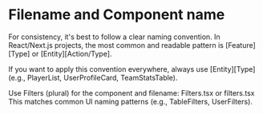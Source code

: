# Filename and Component name

For consistency, it's best to follow a clear naming convention. In React/Next.js projects, the most common and readable pattern is [Feature][Type] or [Entity][Action/Type].

If you want to apply this convention everywhere, always use [Entity][Type] (e.g., PlayerList, UserProfileCard, TeamStatsTable).

Use Filters (plural) for the component and filename:
Filters.tsx or filters.tsx
This matches common UI naming patterns (e.g., TableFilters, UserFilters).
